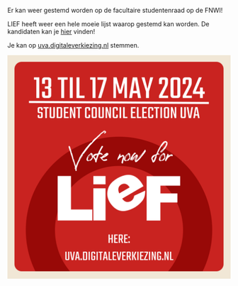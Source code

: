 Er kan weer gestemd worden op de facultaire studentenraad op de FNWI!

LIEF heeft weer een hele moeie lijst waarop gestemd kan worden. De kandidaten kan je [hier](/stem.md) vinden!

Je kan op [uva.digitaleverkiezing.nl](www.uva.digitaleverkiezing.nl) stemmen.

![Stem op LIEF!](/assets/imgs/verkiezingen2024/stem_op_lief.png)
